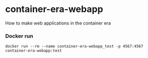 # container-era-webapp
How to make web applications in the container era

### Docker run
```
docker run --rm --name container-era-webapp_test -p 4567:4567 container-era-webapp:test
```
